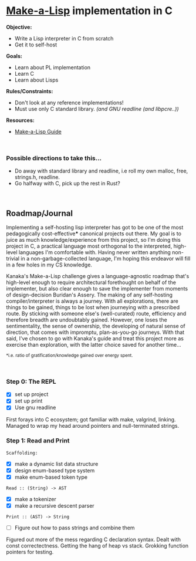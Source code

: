 # [Make-a-Lisp](https://github.com/kanaka/mal) implementation in C

**Objective:**
- Write a Lisp interpreter in C from scratch
- Get it to self-host

**Goals:**
- Learn about PL implementation
- Learn C
- Learn about Lisps

**Rules/Constraints:**
- Don't look at any reference implementations!
- Must use only C standard library. *(and GNU readline (and libpcre..))*

**Resources:**
- [Make-a-Lisp Guide](https://github.com/sleep/mal/blob/master/process/guide.md)



<br/>

### Possible directions to take this...
- Do away with standard library and readline, i.e roll my own malloc, free, strings.h, readline.
- Go halfway with C, pick up the rest in Rust?

<br/>



## Roadmap/Journal

Implementing a self-hosting lisp interpreter has got to be one of the most pedagogically cost-effective<b>*</b> canonical projects out there. My goal is to juice as much knowledge/experience from this project, so I'm doing this project in C, a practical language most orthogonal to the interpreted, high-level languages I'm comfortable with. Having never written anything non-trivial in a non-garbage-collected language, I'm hoping this endeavor will fill in a few holes in my CS knowledge.

Kanaka's Make-a-Lisp challenge gives a language-agnostic roadmap that's high-level enough to require architectural forethought on behalf of the implementer, but also clear enough to save the implementer from moments of design-decision Buridan's Assery. The making of any self-hosting compiler/interpreter is always a journey. With all explorations, there are things to be gained, things to be lost when journeying with a prescribed route. By sticking with someone else's (well-curated) route, efficiency and therefore breadth are undoubtably gained. However, one loses the sentimentality, the sense of ownership, the developing of natural sense of direction, that comes with impromptu, plan-as-you-go journeys. With that said, I've chosen to go with Kanaka's guide and treat this project more as exercise than exploration, with the latter choice saved for another time...

<sub>*i.e. ratio of gratification/knowledge gained over energy spent. </sub>

<br/>

### Step 0: The REPL
- [x] set up project
- [x] set up print
- [x] Use gnu readline

First forays into C ecosystem; got familiar with make, valgrind, linking. Managed to wrap my head around pointers and null-terminated strings.

### Step 1: Read and Print

`Scaffolding:`
- [x] make a dynamic list data structure
- [x] design enum-based type system
- [x] make enum-based token type

`Read :: (String) -> AST`
- [x] make a tokenizer
- [x] make a recursive descent parser

`Print :: (AST) -> String`
- [ ] Figure out how to pass strings and combine them

Figured out more of the mess regarding C declaration syntax. Dealt with const correctectness. Getting the hang of heap vs stack. Grokking function pointers for testing.
